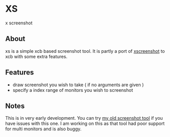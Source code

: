 # XS
x screenshot

## About
xs is a simple xcb based screenshot tool. It is partly a port of
[xscreenshot](https://git.codemadness.org/xscreenshot) to xcb with some
extra features.

## Features
* draw screenshot you wish to take ( if no arguments are given )
* specify a index range of monitors you wish to screenshot

## Notes
This is in very early development. You can try [my old screenshot
tool](https://github.com/leath-dub/sscreenshot) if you have issues with this
one. I am working on this as that tool had poor support for multi monitors and
is also buggy.
